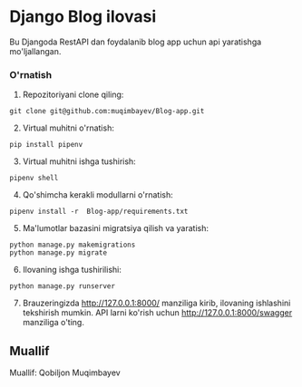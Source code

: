 # Django Blog ilovasi
Bu Djangoda RestAPI dan foydalanib blog app uchun api yaratishga mo'ljallangan.
### O'rnatish
1. Repozitoriyani clone qiling:

```
git clone git@github.com:muqimbayev/Blog-app.git
```
2. Virtual muhitni o'rnatish:
```
pip install pipenv
```
3. Virtual muhitni ishga tushirish:
```
pipenv shell
```
4. Qo'shimcha kerakli modullarni o'rnatish:
```
pipenv install -r  Blog-app/requirements.txt
```
5. Ma'lumotlar bazasini migratsiya qilish va yaratish:
```
python manage.py makemigrations
python manage.py migrate
```
6. Ilovaning ishga tushirilishi:
```
python manage.py runserver
```
7. Brauzeringizda http://127.0.0.1:8000/ manziliga kirib, ilovaning ishlashini  tekshirish mumkin. API larni ko'rish uchun http://127.0.0.1:8000/swagger manziliga o'ting.

## Muallif
Muallif: Qobiljon Muqimbayev
